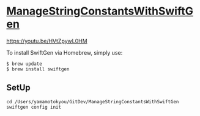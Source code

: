 # [ManageStringConstantsWithSwiftGen](https://github.com/SwiftGen/SwiftGen)

https://youtu.be/HVtZpywL0HM

To install SwiftGen via Homebrew, simply use:
```
$ brew update
$ brew install swiftgen
```

## SetUp
```
cd /Users/yamamotokyou/GitDev/ManageStringConstantsWithSwiftGen
swiftgen config init
```
